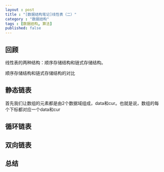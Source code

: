 ```yaml
---
layout : post
title : "[数据结构笔记]线性表（二）"
category : "数据结构"
tags : [数据结构, 算法]
published: false
---
```


## 回顾

线性表的两种结构：顺序存储结构和链式存储结构。

顺序存储结构和链式存储结构的对比

## 静态链表

首先我们让数组的元素都是由2个数据域组成，data和cur。也就是说，数组的每个下标都对应一个data和cur

## 循环链表

## 双向链表

## 总结

